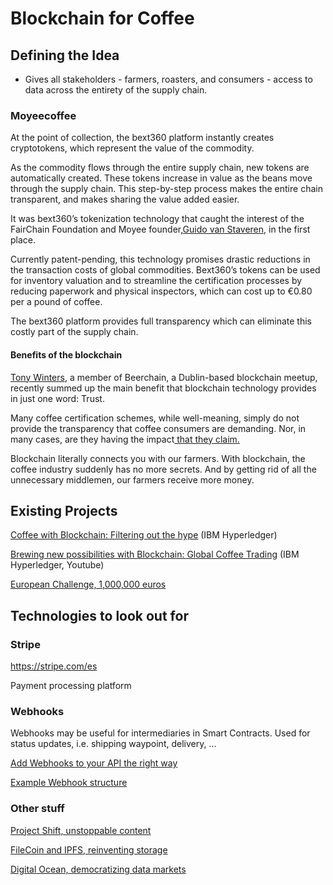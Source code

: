 # Blockchain for Coffee

## Defining the Idea

- Gives all stakeholders - farmers, roasters, and consumers - access to data across the entirety of the supply chain.

### Moyeecoffee

At the point of collection, the bext360 platform instantly creates cryptotokens, which represent the value of the commodity.

As the commodity flows through the entire  supply chain, new tokens are automatically created. These tokens  increase in value as the beans move through the supply chain. This  step-by-step process makes the entire chain transparent, and makes  sharing the value added easier.

It was bext360’s tokenization technology that caught the interest of the FairChain Foundation and Moyee founder,[Guido van Staveren](https://www.linkedin.com/in/guidovanstaverenvandijkmoyee/), in the first place.

Currently  patent-pending, this technology promises drastic reductions in the  transaction costs of global commodities. Bext360’s tokens can be used  for inventory valuation and to streamline the certification processes by  reducing paperwork and physical inspectors, which can cost up to €0.80  per a pound of coffee.

The bext360 platform provides full transparency which can eliminate this costly part of the supply chain.

#### Benefits of the blockchain

[Tony Winters](https://www.linkedin.com/in/uooka/),  a member of Beerchain, a Dublin-based blockchain meetup, recently  summed up the main benefit that blockchain technology provides in just  one word: Trust.

Many coffee  certification schemes, while well-meaning, simply do not provide the  transparency that coffee consumers are demanding. Nor, in many cases,  are they having the impact[ that they claim.](http://thesourcefilm.com/)

Blockchain literally connects you with our  farmers. With blockchain, the coffee industry suddenly has no more  secrets. And by getting rid of all the unnecessary middlemen, our  farmers receive more money.

## Existing Projects

[Coffee with Blockchain: Filtering out the hype](https://developer.ibm.com/articles/cl-coffee-with-blockchain-introduction-to-how-blockchain-works/) (IBM Hyperledger)

[Brewing new possibilities with Blockchain: Global Coffee Trading](https://www.youtube.com/watch?v=dg40yIyfRtA&feature=player_embedded) (IBM Hyperledger, Youtube)

[European Challenge, 1,000,000 euros](https://ec.europa.eu/research/eic/index.cfm?pg=prizes_blockchains)

## Technologies to look out for

### Stripe

https://stripe.com/es

Payment processing platform

### Webhooks

Webhooks may be useful for intermediaries in Smart Contracts. Used for status updates, i.e. shipping waypoint, delivery, ...

[Add Webhooks to your API the right way](https://zapier.com/engineering/webhook-design/)

[Example Webhook structure](https://developers.ecwid.com/api-documentation/webhook-structure)

### Other stuff

[Project Shift, unstoppable content](https://medium.com/swlh/project-shift-unstoppable-content-1f10d0461827)

[FileCoin and IPFS, reinventing storage](https://medium.com/swlh/filecoin-and-ipfs-f5e84ae79afa)

[Digital Ocean, democratizing data markets](https://medium.com/swlh/ocean-protocol-democratizing-data-markets-3d7c67fae50d)



